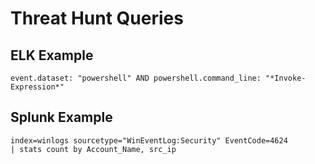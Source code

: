 # Threat Hunt Queries

## ELK Example
```
event.dataset: "powershell" AND powershell.command_line: "*Invoke-Expression*"
```

## Splunk Example
```
index=winlogs sourcetype="WinEventLog:Security" EventCode=4624 
| stats count by Account_Name, src_ip
```

